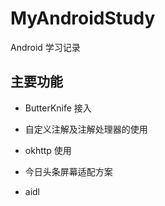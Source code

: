 # MyAndroidStudy
Android 学习记录

## 主要功能

* ButterKnife 接入

* 自定义注解及注解处理器的使用

* okhttp 使用

* 今日头条屏幕适配方案

* aidl